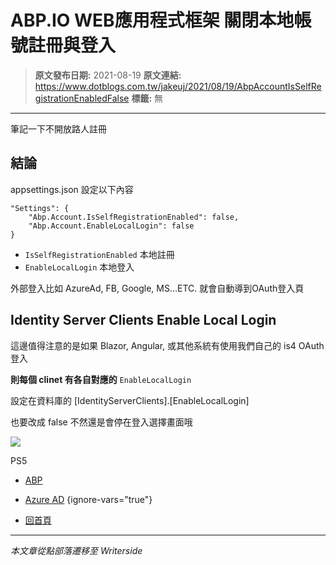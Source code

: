 # ABP.IO WEB應用程式框架 關閉本地帳號註冊與登入

> **原文發布日期:** 2021-08-19
> **原文連結:** https://www.dotblogs.com.tw/jakeuj/2021/08/19/AbpAccountIsSelfRegistrationEnabledFalse
> **標籤:** 無

---

筆記一下不開放路人註冊

## 結論

appsettings.json 設定以下內容

```
"Settings": {
    "Abp.Account.IsSelfRegistrationEnabled": false,
    "Abp.Account.EnableLocalLogin": false
}
```

* `IsSelfRegistrationEnabled` 本地註冊
* `EnableLocalLogin` 本地登入

外部登入比如 AzureAd, FB, Google, MS…ETC. 就會自動導到OAuth登入頁

## Identity Server Clients Enable Local Login

這邊值得注意的是如果 Blazor, Angular, 或其他系統有使用我們自己的 is4 OAuth 登入

**則每個 clinet 有各自對應的** `EnableLocalLogin`

設定在資料庫的 [IdentityServerClients].[EnableLocalLogin]

也要改成 false 不然還是會停在登入選擇畫面哦

![](https://card.psnprofiles.com/1/jakeuj.png)

PS5

* [ABP](/jakeuj/Tags?qq=ABP)
* [Azure AD](/jakeuj/Tags?qq=Azure%20AD)
{ignore-vars="true"}

* [回首頁](/jakeuj)

---

*本文章從點部落遷移至 Writerside*
